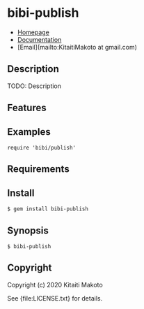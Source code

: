 # bibi-publish

* [Homepage](https://rubygems.org/gems/bibi-publish)
* [Documentation](http://rubydoc.info/gems/bibi-publish/frames)
* [Email](mailto:KitaitiMakoto at gmail.com)

## Description

TODO: Description

## Features

## Examples

    require 'bibi/publish'

## Requirements

## Install

    $ gem install bibi-publish

## Synopsis

    $ bibi-publish

## Copyright

Copyright (c) 2020 Kitaiti Makoto

See {file:LICENSE.txt} for details.
